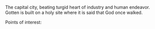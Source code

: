 The capital city, beating turgid heart of industry and human endeavor. Gotten is built on a holy site where it is said that God once walked.

Points of interest: